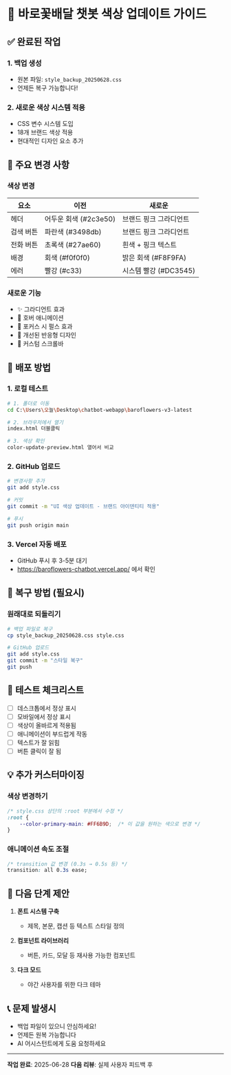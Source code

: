 # 🌺 바로꽃배달 챗봇 색상 업데이트 가이드

## ✅ 완료된 작업

### 1. **백업 생성**
- 원본 파일: `style_backup_20250628.css`
- 언제든 복구 가능합니다!

### 2. **새로운 색상 시스템 적용**
- CSS 변수 시스템 도입
- 18개 브랜드 색상 적용
- 현대적인 디자인 요소 추가

## 🎨 주요 변경 사항

### 색상 변경
| 요소 | 이전 | 새로운 |
|------|------|--------|
| 헤더 | 어두운 회색 (#2c3e50) | 브랜드 핑크 그라디언트 |
| 검색 버튼 | 파란색 (#3498db) | 브랜드 핑크 그라디언트 |
| 전화 버튼 | 초록색 (#27ae60) | 흰색 + 핑크 텍스트 |
| 배경 | 회색 (#f0f0f0) | 밝은 회색 (#F8F9FA) |
| 에러 | 빨강 (#c33) | 시스템 빨강 (#DC3545) |

### 새로운 기능
- ✨ 그라디언트 효과
- 💫 호버 애니메이션
- 🎯 포커스 시 펄스 효과
- 📱 개선된 반응형 디자인
- 🎨 커스텀 스크롤바

## 🚀 배포 방법

### 1. 로컬 테스트
```bash
# 1. 폴더로 이동
cd C:\Users\오늘\Desktop\chatbot-webapp\baroflowers-v3-latest

# 2. 브라우저에서 열기
index.html 더블클릭

# 3. 색상 확인
color-update-preview.html 열어서 비교
```

### 2. GitHub 업로드
```bash
# 변경사항 추가
git add style.css

# 커밋
git commit -m "UI 색상 업데이트 - 브랜드 아이덴티티 적용"

# 푸시
git push origin main
```

### 3. Vercel 자동 배포
- GitHub 푸시 후 3-5분 대기
- https://baroflowers-chatbot.vercel.app/ 에서 확인

## 🔄 복구 방법 (필요시)

### 원래대로 되돌리기
```bash
# 백업 파일로 복구
cp style_backup_20250628.css style.css

# GitHub 업로드
git add style.css
git commit -m "스타일 복구"
git push
```

## 📱 테스트 체크리스트

- [ ] 데스크톱에서 정상 표시
- [ ] 모바일에서 정상 표시
- [ ] 색상이 올바르게 적용됨
- [ ] 애니메이션이 부드럽게 작동
- [ ] 텍스트가 잘 읽힘
- [ ] 버튼 클릭이 잘 됨

## 💡 추가 커스터마이징

### 색상 변경하기
```css
/* style.css 상단의 :root 부분에서 수정 */
:root {
    --color-primary-main: #FF6B9D;  /* 이 값을 원하는 색으로 변경 */
}
```

### 애니메이션 속도 조절
```css
/* transition 값 변경 (0.3s → 0.5s 등) */
transition: all 0.3s ease;
```

## 🎯 다음 단계 제안

1. **폰트 시스템 구축**
   - 제목, 본문, 캡션 등 텍스트 스타일 정의
   
2. **컴포넌트 라이브러리**
   - 버튼, 카드, 모달 등 재사용 가능한 컴포넌트
   
3. **다크 모드**
   - 야간 사용자를 위한 다크 테마

## 📞 문제 발생시

- 백업 파일이 있으니 안심하세요!
- 언제든 원복 가능합니다
- AI 어시스턴트에게 도움 요청하세요

---

**작업 완료**: 2025-06-28
**다음 리뷰**: 실제 사용자 피드백 후
